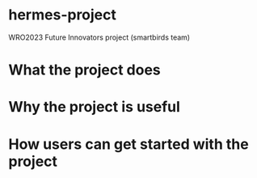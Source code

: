 # hermes-project
WRO2023 Future Innovators project (smartbirds team)


# What the project does
# Why the project is useful
# How users can get started with the project
